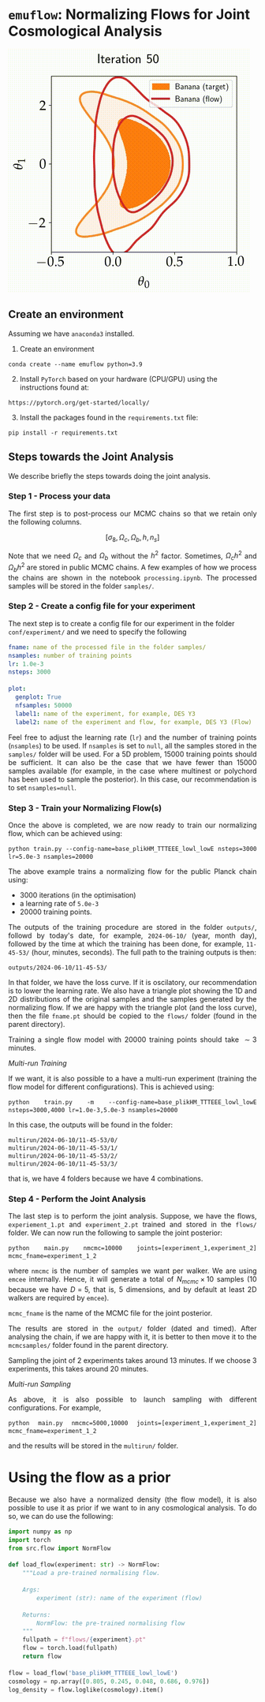 # `emuflow`: Normalizing Flows for Joint Cosmological Analysis

![Banana Flow](plots/banana.gif)

## Create an environment
Assuming we have `anaconda3` installed.


1) Create an environment

```
conda create --name emuflow python=3.9
```

2) Install `PyTorch` based on your hardware (CPU/GPU) using the instructions found at:

```
https://pytorch.org/get-started/locally/
```

3) Install the packages found in the `requirements.txt` file:

```
pip install -r requirements.txt
```

## Steps towards the Joint Analysis
We describe briefly the steps towards doing the joint analysis.

### Step 1 - Process your data

<div align="justify">

The first step is to post-process our MCMC chains so that we retain only the following columns.

$$
\left[\sigma_{8},\,\Omega_{c},\,\Omega_{b},\,h,\,n_{s}\right]
$$

Note that we need $\Omega_{c}$ and $\Omega_{b}$ without the $h^{2}$ factor. Sometimes, $\Omega_{c}h^{2}$ and $\Omega_{b}h^{2}$ are stored in public MCMC chains. A few examples of how we process the chains are shown in the notebook `processing.ipynb`. The processed samples will be stored in the folder `samples/`.

</div>

### Step 2 - Create a config file for your experiment

The next step is to create a config file for our experiment in the folder `conf/experiment/` and we need to specify the following


```yaml
fname: name of the processed file in the folder samples/
nsamples: number of training points
lr: 1.0e-3
nsteps: 3000

plot:
  genplot: True
  nfsamples: 50000
  label1: name of the experiment, for example, DES Y3
  label2: name of the experiment and flow, for example, DES Y3 (Flow)
```

<div align="justify">

Feel free to adjust the learning rate (`lr`) and the number of training points (`nsamples`) to be used. If `nsamples` is set to `null`, all the samples stored in the `samples/` folder will be used. For a 5D problem, 15000 training points should be sufficient. It can also be the case that we have fewer than 15000 samples available (for example, in the case where multinest or polychord has been used to sample the posterior). In this case, our recommendation is to set `nsamples=null`.
</div>

### Step 3 - Train your Normalizing Flow(s)

<div align="justify">
Once the above is completed, we are now ready to train our normalizing flow, which can be achieved using:

```
python train.py --config-name=base_plikHM_TTTEEE_lowl_lowE nsteps=3000 lr=5.0e-3 nsamples=20000
```

The above example trains a normalizing flow for the public Planck chain using:
- 3000 iterations (in the optimisation)
- a learning rate of `5.0e-3`
- 20000 training points.

The outputs of the training procedure are stored in the folder `outputs/`, followd by today's date, for example, `2024-06-10/` (year, month day), followed by the time at which the training has been done, for example, `11-45-53/` (hour, minutes, seconds). The full path to the training outputs is then:


```
outputs/2024-06-10/11-45-53/
```

In that folder, we have the loss curve. If it is oscilatory, our recommendation is to lower the learning rate. We also have a triangle plot showing the 1D and 2D distributions of the original samples and the samples generated by the normalizing flow. If we are happy with the triangle plot (and the loss curve), then the file `fname.pt` should be copied to the `flows/` folder (found in the parent directory).

Training a single flow model with 20000 training points should take $\sim 3$ minutes.

*Multi-run Training*

If we want, it is also possible to a have a multi-run experiment (training the flow model for different configurations). This is achieved using:

```
python train.py -m --config-name=base_plikHM_TTTEEE_lowl_lowE nsteps=3000,4000 lr=1.0e-3,5.0e-3 nsamples=20000
```

In this case, the outputs will be found in the folder:

```
multirun/2024-06-10/11-45-53/0/
multirun/2024-06-10/11-45-53/1/
multirun/2024-06-10/11-45-53/2/
multirun/2024-06-10/11-45-53/3/
```

that is, we have 4 folders because we have 4 combinations.

</div>

### Step 4 - Perform the Joint Analysis

<div align="justify">

The last step is to perform the joint analysis. Suppose, we have the flows, `experiement_1.pt` and `experiment_2.pt` trained and stored in the `flows/` folder. We can now run the following to sample the joint posterior:

```
python main.py nmcmc=10000 joints=[experiment_1,experiment_2] mcmc_fname=experiment_1_2
```

where `nmcmc` is the number of samples we want per walker. We are using `emcee` internally. Hence, it will generate a total of $N_{mcmc}\times 10$ samples (10 because we have $D=5$, that is, 5 dimensions, and by default at least 2D walkers are required by `emcee`).

`mcmc_fname` is the name of the MCMC file for the joint posterior.

The results are stored in the `output/` folder (dated and timed). After analysing the chain, if we are happy with it, it is better to then move it to the `mcmcsamples/` folder found in the parent directory.

Sampling the joint of 2 experiments takes around 13 minutes. If we choose 3 experiments, this takes around 20 minutes.

*Multi-run Sampling*

As above, it is also possible to launch sampling with different configurations. For example,

```
python main.py nmcmc=5000,10000 joints=[experiment_1,experiment_2] mcmc_fname=experiment_1_2
```

and the results will be stored in the `multirun/` folder.

</div>

# Using the flow as a prior

<div align="justify">

Because we also have a normalized density (the flow model), it is also possible to use it as prior if we want to in any cosmological analysis. To do so, we can do use the following:

```python
import numpy as np
import torch
from src.flow import NormFlow

def load_flow(experiment: str) -> NormFlow:
    """Load a pre-trained normalising flow.

    Args:
        experiment (str): name of the experiment (flow)

    Returns:
        NormFlow: the pre-trained normalising flow
    """
    fullpath = f"flows/{experiment}.pt"
    flow = torch.load(fullpath)
    return flow

flow = load_flow('base_plikHM_TTTEEE_lowl_lowE')
cosmology = np.array([0.805, 0.245, 0.048, 0.686, 0.976])
log_density = flow.loglike(cosmology).item()
```
</div>